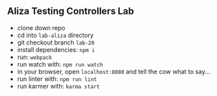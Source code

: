 ## Aliza Testing Controllers Lab

- clone down repo  
- cd into `lab-aliza` directory  
- git checkout branch `lab-20`  
- install dependencies: `npm i`  
- run: `webpack`  
- run watch with: `npm run watch`  
- in your browser, open `localhost:8080` and tell the cow what to say...  
- run linter with: `npm run lint`  
- run karmer with: `karma start`  
